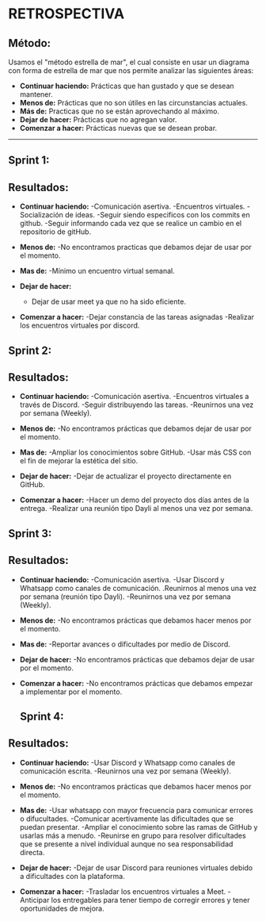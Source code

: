 # **RETROSPECTIVA**

## Método:

Usamos el "método estrella de mar", el cual consiste en usar un diagrama con forma de estrella de mar que nos permite analizar las siguientes áreas:

- **Continuar haciendo:** Prácticas que han gustado y que se desean mantener.
- **Menos de:** Prácticas que no son útiles en las circunstancias actuales.
- **Más de:** Practicas que no se están aprovechando al máximo.
- **Dejar de hacer:** Prácticas que no agregan valor.
- **Comenzar a hacer:** Prácticas nuevas que se desean probar.

---

## **Sprint 1:**

## **Resultados:**

- **Continuar haciendo:**
	-Comunicación asertiva.
	-Encuentros virtuales.
	-Socialización de ideas.
	-Seguir siendo especificos con los commits en github.
	-Seguir informando cada vez que se realice un cambio en el repositorio de gitHub.

- **Menos de:**
	-No encontramos practicas que debamos dejar de usar por el momento. 

- **Mas de:**
    -Mínimo un encuentro virtual semanal.

- **Dejar de hacer:**
    - Dejar de usar meet ya que no ha sido eficiente.

- **Comenzar a hacer:**
	-Dejar constancia de las tareas asignadas 
	-Realizar los encuentros virtuales por discord.

## **Sprint 2:**

## **Resultados:**

- **Continuar haciendo:**
	-Comunicación asertiva.
	-Encuentros virtuales a través de Discord. 
	-Seguir distribuyendo las tareas.
	-Reunirnos una vez por semana (Weekly).

- **Menos de:**
	-No encontramos prácticas que debamos dejar de usar por el momento. 

- **Mas de:**
    -Ampliar los conocimientos sobre GitHub.
	-Usar más CSS con el fin de mejorar la estética del sitio.

- **Dejar de hacer:**
    -Dejar de actualizar el proyecto directamente en GitHub.

- **Comenzar a hacer:**
	-Hacer un demo del proyecto dos días antes de la entrega.
	-Realizar una reunión tipo Dayli al menos una vez por semana.

## **Sprint 3:**

## **Resultados:**

- **Continuar haciendo:**
	-Comunicación asertiva.
	-Usar Discord y Whatsapp como canales de comunicación.
	.Reunirnos al menos una vez por semana (reunión tipo Dayli).
	-Reunirnos una vez por semana (Weekly).

- **Menos de:**
	-No encontramos prácticas que debamos hacer menos por el momento. 

- **Mas de:**
    -Reportar avances o dificultades por medio de Discord.

- **Dejar de hacer:**
    -No encontramos prácticas que debamos dejar de usar por el momento. 

- **Comenzar a hacer:**
	-No encontramos prácticas que debamos empezar a implementar por el momento. 

	## **Sprint 4:**

## **Resultados:**

- **Continuar haciendo:**
	-Usar Discord y Whatsapp como canales de comunicación escrita.
	-Reunirnos una vez por semana (Weekly).

- **Menos de:**
	-No encontramos prácticas que debamos hacer menos por el momento. 

- **Mas de:**
    -Usar whatsapp con mayor frecuencia para comunicar errores o difucultades.
	-Comunicar acertivamente las dificultades que se puedan presentar.
	-Ampliar el conocimiento sobre las ramas de GitHub y usarlas más a menudo.
	-Reunirse en grupo para resolver dificultades que se presente a nivel individual aunque no sea responsabilidad directa. 

- **Dejar de hacer:**
    -Dejar de usar Discord para reuniones virtuales debido a dificultades con la plataforma. 

- **Comenzar a hacer:**
	-Trasladar los encuentros virtuales a Meet. 
	-Anticipar los entregables para tener tiempo de corregir errores y tener oportunidades de mejora.

